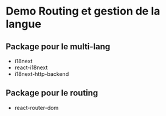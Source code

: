 # Demo Routing et gestion de la langue

## Package pour le multi-lang
- i18next
- react-i18next
- i18next-http-backend

## Package pour le routing
- react-router-dom